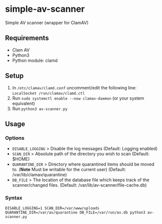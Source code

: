 # simple-av-scanner
Simple AV scanner (wrapper for ClamAV)

## Requirements

- Clam AV
- Python3
- Python module: clamd

## Setup

1. In `/etc/clamav/clamd.conf` uncomment/edit the following line: `LocalSocket /run/clamav/clamd.ctl`
2. Run `sudo systemctl enable --now clamav-daemon` (or your system equivalent)
3. Run `python3 av-scanner.py`

## Usage

### Options

- `DISABLE_LOGGING` > Disable the log messages (Default: Logging enabled)
- `SCAN_DIR` > Absolute path of the directory you wish to scan (Default: $HOME)
- `QUARANTINE_DIR` > Directory where quarantined items should be moved to. (**Note** Must be writable for the current user) (Default: /var/lib/clamav/quarantine)
- `DB_FILE` > The location of the database file which keeps track of the scanner/changed files. (Default: /var/lib/av-scanner/file-cache.db)

### Syntax

```
DISABLE_LOGGING=1 SCAN_DIR=/var/www/uploads QUARANTINE_DIR=/var/av/quarantine DB_FILE=/var/run/av.db python3 av-scanner.py
```
